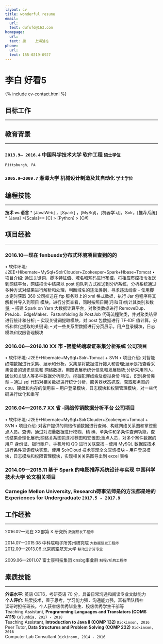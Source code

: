 ```yaml
---
layout: cv
title: wonderful resume
email:
  url:
  text: dufufd@163.com
homepage:
  url:
  text: 男    上海浦东
phone:
  url:
  text: 155-0219-0927
---
```


# 李白 **好看5**

<!--
include contact information from the front matter
Supported arguments:
    - homepage: url, text
    - phone
    - email
-->

{% include cv-contact.html %}
## 目标工作
-----
## 教育背景
-------
### `2013.9— 2016.4`   **中国科学技术大学**      软件工程                   `硕士学位` <br>
```
Pittsburgh, PA
```

### `2005.9—2009.7`     **湘潭大学**             机械设计制造及其自动化     `学士学位` <br>



## 编程技能
-------
 **技术 vs 语言**    * [JavaWeb] ，[Spark] ，[MySql]，[机器学习]，Solr，[推荐系统]
                       * [Java] >[Scala]== [C] > [Python] > [C#]





## 项目经验
-------
### 2016.10—现在  fenbusds分布式环境项目查到的的
• 软件环境: J2EE+Hibernate+MySql+SolrClouder+Zookeeper+Spark+Hbase+Tomcat
• 项目介绍: 通过关键词、脚本特征值、域名和短码进行布控，将相应布控指令发送到网综平台，网综把命中结果以 post
      包队列方式推送到分析系统，分析系统通过多种方式对结果进行解析和处理，判断域名的违法类别，寻求违法线索
– 使用脚本定时获取 360 公司推送在 ftp 服务器上的 xml 格式数据，执行 Jar 包程序将其解析并导入到项目
       模块，进行分页查看，同时按照日期(月和日)统计其类别和数量;
– 搭建 Spark on Yarn 大数据计算平台，对聚类数据进行 RemoveDup、PreJob、EdgeMaker、Fastunfolding
和 PostJob 代码流程聚类，并对聚类结果进行统计和分析;
– 实现关键词提取模块，对 post 包数据进行 TF-IDF 值计算，分析和优化提取的关键词;
– 对一些关系型数据进行分页展示，用户登录模块，日志模块和权限管理模块

### 2016.06—2016.10 XX 市 -智能终端取证采集分析系统 公司项目
• 软件环境: J2EE+Hibernate+MySql+Solr+Tomcat + SVN
• 项目介绍: 对智能终端数据进行采集、展示和分析。采集是将数据进行接入和管理;展示是指查看采集设备的通讯信息和
网络数据，用图表展示统计信息和发展趋势;分析采用同人、团伙和关键人等多种数据分析能力，挖掘犯罪线索及虚拟身份 特征，识别身份类型
– 通过 sql 代码对相关数据进行统计分析，服务器状态抓取，获取服务器的 cpu、硬盘和内存的使用率
– 用户登录模块，日志模块和权限管理模块，对一些代码进行优化和重写

### 2016.04—2016.7 XX 省 -网络传销数据分析平台 公司项目
• 软件环境: J2EE+Hibernate+MySql+SolrClouder+Zookeeper+Tomcat + SVN
• 项目介绍: 对客户提供的网络传销数据进行查询、构建网络关系图和掌控重点人员。查询，通过对海量数据进行模糊、精
确、单条件和多条件查询功能，查询结果合理化展示;网络关系图包含推荐图和安置图;重点人员，对多个案件数据的用户 身份证、银行账户、手机号和 QQ 进行关联查找
– 使用 MySQL 数据库技术进行条件查询模块实现，使用 SolrCloud 技术实现全文查询模块 – 用户登录模块，日志模块和权限管理模块，实现相关关系图导出到 excel 表格

### 2014.09—2015.11  基于 Spark 的电影推荐系统设计与实现 中国科学技术大学 论文相关项目

### **Carnegie Mellon University, Research碍事法师是的方法都是啥的 Experiences for Undergraduate** `2017.5 - 2017.8`



## 工作经验
-------

2016.02—现在                         XX部第 X 研究所 `数据研发工程师` <br>  
2014.07—2015.08                 中科院电子所苏州研究院 `大数据研发工程师` <br>
2012.09—2013.06                  北京航空航天大学 `移动云计算专业` <br>  
2009.06—2011.07        富士康科技集团 cnsbg事业群 `制程/机构工程师` <br>



## 素质技能
-------
**外语水平**: 英语 CET6，考研英语 70 分，具备日常沟通和阅读专业文献能力 <br>
**个人评价**: 热爱技术，善于思考，学习能力强，沟通能力强，富有团队精神 <br>
        读研时担任班长，个人获省级优秀毕业生、校级优秀学生干部等 <br>
Teaching Assistant, **Programming Languages and Translators (COMS 4115)** `Columbia, 2017 - 2018` <br>
Teaching Assistant, **Introduction to Java II (COMP 132)** `Dickinson, 2016` <br>
Peer Tutor, **Data Structures and Problem Solving (COMP 232)** `Dickinson, 2016` <br>
Computer Lab Consultant `Dickinson, 2014 - 2016` <br>

<!-- ### Footer

Last updated: May 2013 -->
